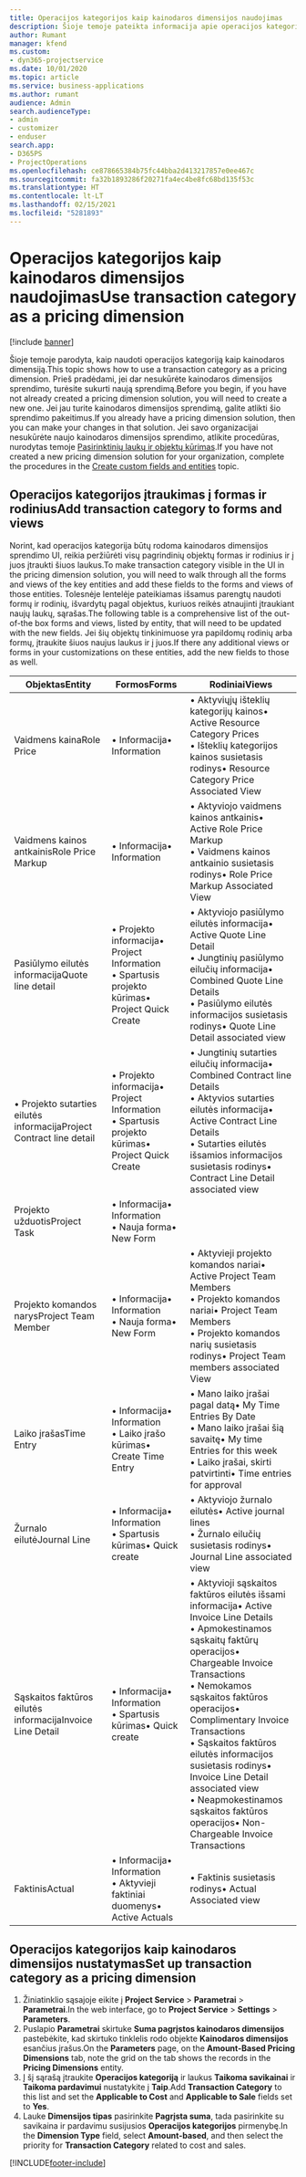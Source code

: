 ```yaml
---
title: Operacijos kategorijos kaip kainodaros dimensijos naudojimas
description: Šioje temoje pateikta informacija apie operacijos kategorijos kaip kainodaros dimensijos naudojimą.
author: Rumant
manager: kfend
ms.custom:
- dyn365-projectservice
ms.date: 10/01/2020
ms.topic: article
ms.service: business-applications
ms.author: rumant
audience: Admin
search.audienceType:
- admin
- customizer
- enduser
search.app:
- D365PS
- ProjectOperations
ms.openlocfilehash: ce878665384b75fc44bba2d413217857e0ee467c
ms.sourcegitcommit: fa32b1893286f20271fa4ec4be8fc68bd135f53c
ms.translationtype: HT
ms.contentlocale: lt-LT
ms.lasthandoff: 02/15/2021
ms.locfileid: "5281893"
---
```

# <a name="use-transaction-category-as-a-pricing-dimension"></a><span data-ttu-id="c9913-103">Operacijos kategorijos kaip kainodaros dimensijos naudojimas</span><span class="sxs-lookup"><span data-stu-id="c9913-103">Use transaction category as a pricing dimension</span></span>

[!include [banner](../includes/psa-now-project-operations.md)]

<span data-ttu-id="c9913-104">Šioje temoje parodyta, kaip naudoti operacijos kategoriją kaip kainodaros dimensiją.</span><span class="sxs-lookup"><span data-stu-id="c9913-104">This topic shows how to use a transaction category as a pricing dimension.</span></span> <span data-ttu-id="c9913-105">Prieš pradėdami, jei dar nesukūrėte kainodaros dimensijos sprendimo, turėsite sukurti naują sprendimą.</span><span class="sxs-lookup"><span data-stu-id="c9913-105">Before you begin, if you have not already created a pricing dimension solution, you will need to create a new one.</span></span> <span data-ttu-id="c9913-106">Jei jau turite kainodaros dimensijos sprendimą, galite atlikti šio sprendimo pakeitimus.</span><span class="sxs-lookup"><span data-stu-id="c9913-106">If you already have a pricing dimension solution, then you can make your changes in that solution.</span></span> <span data-ttu-id="c9913-107">Jei savo organizacijai nesukūrėte naujo kainodaros dimensijos sprendimo, atlikite procedūras, nurodytas temoje [Pasirinktinių laukų ir objektų kūrimas](create-custom-fields-entities.md).</span><span class="sxs-lookup"><span data-stu-id="c9913-107">If you have not created a new pricing dimension solution for your organization, complete the procedures in the [Create custom fields and entities](create-custom-fields-entities.md) topic.</span></span>

## <a name="add-transaction-category-to-forms-and-views"></a><span data-ttu-id="c9913-108">Operacijos kategorijos įtraukimas į formas ir rodinius</span><span class="sxs-lookup"><span data-stu-id="c9913-108">Add transaction category to forms and views</span></span>
<span data-ttu-id="c9913-109">Norint, kad operacijos kategorija būtų rodoma kainodaros dimensijos sprendimo UI, reikia peržiūrėti visų pagrindinių objektų formas ir rodinius ir į juos įtraukti šiuos laukus.</span><span class="sxs-lookup"><span data-stu-id="c9913-109">To make transaction category visible in the UI in the pricing dimension solution, you will need to walk through all the forms and views of the key entities and add these fields to the forms and views of those entities.</span></span>
<span data-ttu-id="c9913-110">Tolesnėje lentelėje pateikiamas išsamus parengtų naudoti formų ir rodinių, išvardytų pagal objektus, kuriuos reikės atnaujinti įtraukiant naujų laukų, sąrašas.</span><span class="sxs-lookup"><span data-stu-id="c9913-110">The following table is a comprehensive list of the out-of-the box forms and views, listed by entity, that will need to be updated with the new fields.</span></span> <span data-ttu-id="c9913-111">Jei šių objektų tinkinimuose yra papildomų rodinių arba formų, įtraukite šiuos naujus laukus ir į juos.</span><span class="sxs-lookup"><span data-stu-id="c9913-111">If there any additional views or forms in your customizations on these entities, add the new fields to those as well.</span></span>

|  <span data-ttu-id="c9913-112">Objektas</span><span class="sxs-lookup"><span data-stu-id="c9913-112">Entity</span></span>        | <span data-ttu-id="c9913-113">Formos</span><span class="sxs-lookup"><span data-stu-id="c9913-113">Forms</span></span>     |<span data-ttu-id="c9913-114">Rodiniai</span><span class="sxs-lookup"><span data-stu-id="c9913-114">Views</span></span>        |
| ------------------------------|---------------------------------|----------------------------------|
|  <span data-ttu-id="c9913-115">Vaidmens kaina</span><span class="sxs-lookup"><span data-stu-id="c9913-115">Role Price</span></span>|<span data-ttu-id="c9913-116">• Informacija</span><span class="sxs-lookup"><span data-stu-id="c9913-116">• Information</span></span> |<span data-ttu-id="c9913-117">• Aktyviųjų išteklių kategorijų kainos</span><span class="sxs-lookup"><span data-stu-id="c9913-117">• Active Resource Category Prices</span></span><br> <span data-ttu-id="c9913-118">• Išteklių kategorijos kainos susietasis rodinys</span><span class="sxs-lookup"><span data-stu-id="c9913-118">• Resource Category Price Associated View</span></span>|
|  <span data-ttu-id="c9913-119">Vaidmens kainos antkainis</span><span class="sxs-lookup"><span data-stu-id="c9913-119">Role Price Markup</span></span>|<span data-ttu-id="c9913-120">• Informacija</span><span class="sxs-lookup"><span data-stu-id="c9913-120">• Information</span></span>|<span data-ttu-id="c9913-121">• Aktyviojo vaidmens kainos antkainis</span><span class="sxs-lookup"><span data-stu-id="c9913-121">• Active Role Price Markup</span></span><br><span data-ttu-id="c9913-122">• Vaidmens kainos antkainio susietasis rodinys</span><span class="sxs-lookup"><span data-stu-id="c9913-122">• Role Price Markup Associated View</span></span>|
|  <span data-ttu-id="c9913-123">Pasiūlymo eilutės informacija</span><span class="sxs-lookup"><span data-stu-id="c9913-123">Quote line detail</span></span>|<span data-ttu-id="c9913-124">• Projekto informacija</span><span class="sxs-lookup"><span data-stu-id="c9913-124">• Project Information</span></span><br><span data-ttu-id="c9913-125">• Spartusis projekto kūrimas</span><span class="sxs-lookup"><span data-stu-id="c9913-125">• Project Quick Create</span></span>|<span data-ttu-id="c9913-126">• Aktyviojo pasiūlymo eilutės informacija</span><span class="sxs-lookup"><span data-stu-id="c9913-126">• Active Quote Line Detail</span></span><br><span data-ttu-id="c9913-127">• Jungtinių pasiūlymo eilučių informacija</span><span class="sxs-lookup"><span data-stu-id="c9913-127">• Combined Quote Line Details</span></span><br><span data-ttu-id="c9913-128">• Pasiūlymo eilutės informacijos susietasis rodinys</span><span class="sxs-lookup"><span data-stu-id="c9913-128">• Quote Line Detail associated view</span></span>|
|  <span data-ttu-id="c9913-129">• Projekto sutarties eilutės informacija</span><span class="sxs-lookup"><span data-stu-id="c9913-129">Project Contract line detail</span></span>|<span data-ttu-id="c9913-130">• Projekto informacija</span><span class="sxs-lookup"><span data-stu-id="c9913-130">• Project Information</span></span><br><span data-ttu-id="c9913-131">• Spartusis projekto kūrimas</span><span class="sxs-lookup"><span data-stu-id="c9913-131">• Project Quick Create</span></span>|<span data-ttu-id="c9913-132">• Jungtinių sutarties eilučių informacija</span><span class="sxs-lookup"><span data-stu-id="c9913-132">• Combined Contract line Details</span></span><br><span data-ttu-id="c9913-133">• Aktyvios sutarties eilutės informacija</span><span class="sxs-lookup"><span data-stu-id="c9913-133">• Active Contract Line Details</span></span><br><span data-ttu-id="c9913-134">• Sutarties eilutės išsamios informacijos susietasis rodinys</span><span class="sxs-lookup"><span data-stu-id="c9913-134">• Contract Line Detail associated view</span></span>|
|  <span data-ttu-id="c9913-135">Projekto užduotis</span><span class="sxs-lookup"><span data-stu-id="c9913-135">Project Task</span></span>|<span data-ttu-id="c9913-136">• Informacija</span><span class="sxs-lookup"><span data-stu-id="c9913-136">• Information</span></span><br><span data-ttu-id="c9913-137">• Nauja forma</span><span class="sxs-lookup"><span data-stu-id="c9913-137">• New Form</span></span>||
|  <span data-ttu-id="c9913-138">Projekto komandos narys</span><span class="sxs-lookup"><span data-stu-id="c9913-138">Project Team Member</span></span>|<span data-ttu-id="c9913-139">• Informacija</span><span class="sxs-lookup"><span data-stu-id="c9913-139">• Information</span></span><br><span data-ttu-id="c9913-140">• Nauja forma</span><span class="sxs-lookup"><span data-stu-id="c9913-140">• New Form</span></span>|<span data-ttu-id="c9913-141">• Aktyvieji projekto komandos nariai</span><span class="sxs-lookup"><span data-stu-id="c9913-141">• Active Project Team Members</span></span><br><span data-ttu-id="c9913-142">• Projekto komandos nariai</span><span class="sxs-lookup"><span data-stu-id="c9913-142">• Project Team Members</span></span><br><span data-ttu-id="c9913-143">• Projekto komandos narių susietasis rodinys</span><span class="sxs-lookup"><span data-stu-id="c9913-143">• Project Team members associated View</span></span>|
|  <span data-ttu-id="c9913-144">Laiko įrašas</span><span class="sxs-lookup"><span data-stu-id="c9913-144">Time Entry</span></span>|<span data-ttu-id="c9913-145">• Informacija</span><span class="sxs-lookup"><span data-stu-id="c9913-145">• Information</span></span><br><span data-ttu-id="c9913-146">• Laiko įrašo kūrimas</span><span class="sxs-lookup"><span data-stu-id="c9913-146">• Create Time Entry</span></span>|<span data-ttu-id="c9913-147">• Mano laiko įrašai pagal datą</span><span class="sxs-lookup"><span data-stu-id="c9913-147">• My Time Entries By Date</span></span><br><span data-ttu-id="c9913-148">• Mano laiko įrašai šią savaitę</span><span class="sxs-lookup"><span data-stu-id="c9913-148">• My time Entries for this week</span></span><br><span data-ttu-id="c9913-149">• Laiko įrašai, skirti patvirtinti</span><span class="sxs-lookup"><span data-stu-id="c9913-149">• Time entries for approval</span></span>|
|  <span data-ttu-id="c9913-150">Žurnalo eilutė</span><span class="sxs-lookup"><span data-stu-id="c9913-150">Journal Line</span></span>|<span data-ttu-id="c9913-151">• Informacija</span><span class="sxs-lookup"><span data-stu-id="c9913-151">• Information</span></span><br><span data-ttu-id="c9913-152">• Spartusis kūrimas</span><span class="sxs-lookup"><span data-stu-id="c9913-152">• Quick create</span></span>|<span data-ttu-id="c9913-153">• Aktyviojo žurnalo eilutės</span><span class="sxs-lookup"><span data-stu-id="c9913-153">• Active journal lines</span></span><br><span data-ttu-id="c9913-154">• Žurnalo eilučių susietasis rodinys</span><span class="sxs-lookup"><span data-stu-id="c9913-154">• Journal Line associated view</span></span>|
|  <span data-ttu-id="c9913-155">Sąskaitos faktūros eilutės informacija</span><span class="sxs-lookup"><span data-stu-id="c9913-155">Invoice Line Detail</span></span>|<span data-ttu-id="c9913-156">• Informacija</span><span class="sxs-lookup"><span data-stu-id="c9913-156">• Information</span></span><br><span data-ttu-id="c9913-157">• Spartusis kūrimas</span><span class="sxs-lookup"><span data-stu-id="c9913-157">• Quick create</span></span>|<span data-ttu-id="c9913-158">• Aktyvioji sąskaitos faktūros eilutės išsami informacija</span><span class="sxs-lookup"><span data-stu-id="c9913-158">• Active Invoice Line Details</span></span><br><span data-ttu-id="c9913-159">• Apmokestinamos sąskaitų faktūrų operacijos</span><span class="sxs-lookup"><span data-stu-id="c9913-159">• Chargeable Invoice Transactions</span></span><br><span data-ttu-id="c9913-160">• Nemokamos sąskaitos faktūros operacijos</span><span class="sxs-lookup"><span data-stu-id="c9913-160">• Complimentary Invoice Transactions</span></span><br><span data-ttu-id="c9913-161">• Sąskaitos faktūros eilutės informacijos susietasis rodinys</span><span class="sxs-lookup"><span data-stu-id="c9913-161">• Invoice Line Detail associated view</span></span><br><span data-ttu-id="c9913-162">• Neapmokestinamos sąskaitos faktūros operacijos</span><span class="sxs-lookup"><span data-stu-id="c9913-162">• Non-Chargeable Invoice Transactions</span></span>|
|  <span data-ttu-id="c9913-163">Faktinis</span><span class="sxs-lookup"><span data-stu-id="c9913-163">Actual</span></span>|<span data-ttu-id="c9913-164">• Informacija</span><span class="sxs-lookup"><span data-stu-id="c9913-164">• Information</span></span><br><span data-ttu-id="c9913-165">• Aktyvieji faktiniai duomenys</span><span class="sxs-lookup"><span data-stu-id="c9913-165">• Active Actuals</span></span>|<span data-ttu-id="c9913-166">• Faktinis susietasis rodinys</span><span class="sxs-lookup"><span data-stu-id="c9913-166">• Actual Associated view</span></span>|

## <a name="set-up-transaction-category-as-a-pricing-dimension"></a><span data-ttu-id="c9913-167">Operacijos kategorijos kaip kainodaros dimensijos nustatymas</span><span class="sxs-lookup"><span data-stu-id="c9913-167">Set up transaction category as a pricing dimension</span></span>

1. <span data-ttu-id="c9913-168">Žiniatinklio sąsajoje eikite į **Project Service** > **Parametrai** > **Parametrai**.</span><span class="sxs-lookup"><span data-stu-id="c9913-168">In the web interface, go to **Project Service** > **Settings** > **Parameters**.</span></span> 
2. <span data-ttu-id="c9913-169">Puslapio **Parametrai** skirtuke **Suma pagrįstos kainodaros dimensijos** pastebėkite, kad skirtuko tinklelis rodo objekte **Kainodaros dimensijos** esančius įrašus.</span><span class="sxs-lookup"><span data-stu-id="c9913-169">On the **Parameters** page, on the **Amount-Based Pricing Dimensions** tab, note the grid on the tab shows the records in the **Pricing Dimensions** entity.</span></span>
3. <span data-ttu-id="c9913-170">Į šį sąrašą įtraukite **Operacijos kategoriją** ir laukus **Taikoma savikainai** ir **Taikoma pardavimui** nustatykite į **Taip**.</span><span class="sxs-lookup"><span data-stu-id="c9913-170">Add **Transaction Category** to this list and set the **Applicable to Cost** and **Applicable to Sale** fields set to **Yes**.</span></span>
4. <span data-ttu-id="c9913-171">Lauke **Dimensijos tipas** pasirinkite **Pagrįsta suma**, tada pasirinkite su savikaina ir pardavimu susijusios **Operacijos kategorijos** pirmenybę.</span><span class="sxs-lookup"><span data-stu-id="c9913-171">In the **Dimension Type** field, select **Amount-based**, and then select the priority for **Transaction Category** related to cost and sales.</span></span>


[!INCLUDE[footer-include](../includes/footer-banner.md)]